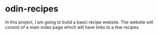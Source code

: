 # odin-recipes

In this project, I am going to build a basic recipe website.
The website will consist of a main index page which will have links to a few recipes.
